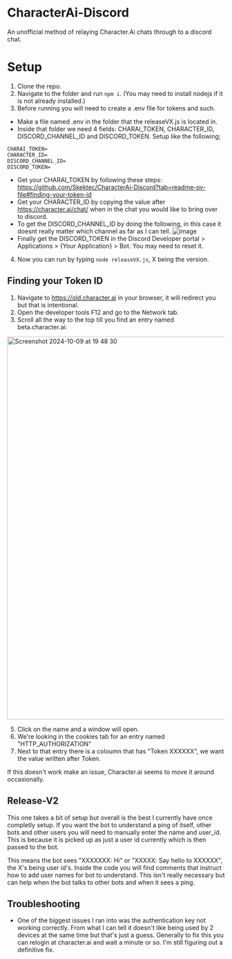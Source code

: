 # CharacterAi-Discord
An unofficial method of relaying Character.Ai chats through to a discord chat. 

# Setup

1. Clone the repo.
2. Navigate to the folder and run ```npm i```. (You may need to install nodejs if it is not already installed.)
3. Before running you will need to create a .env file for tokens and such.
 - Make a file named .env in the folder that the releaseVX.js is located in.
 - Inside that folder we need 4 fields: CHARAI_TOKEN, CHARACTER_ID, DISCORD_CHANNEL_ID and DISCORD_TOKEN. Setup like the following;
```
CHARAI_TOKEN=
CHARACTER_ID=
DISCORD_CHANNEL_ID=
DISCORD_TOKEN=
````
 - Get your CHARAI_TOKEN by following these steps: https://github.com/Skektec/CharacterAi-Discord?tab=readme-ov-file#finding-your-token-id
 - Get your CHARACTER_ID by copying the value after https://character.ai/chat/ when in the chat you would like to bring over to discord.
 - To get the DISCORD_CHANNEL_ID by doing the following, in this case it doesnt really matter which channel as far as I can tell.
![image](https://github.com/user-attachments/assets/5a4eb1fd-f070-4616-a7e2-5e9dba807373)
 - Finally get the DISCORD_TOKEN in the Discord Developer portal > Applications > {Your Application} > Bot. You may need to reset it.
4. Now you can run by typing ``` node releaseVX.js ```, X being the version.


## Finding your Token ID

1. Navigate to https://old.character.ai in your browser, it will redirect you but that is intentional.
2. Open the developer tools F12 and go to the Network tab.
3. Scroll all the way to the top till you find an entry named beta.character.ai:
<img width="887" alt="Screenshot 2024-10-09 at 19 48 30" src="https://github.com/user-attachments/assets/f35389e9-e615-413a-ae1d-c8220d706afc">

5. Click on the name and a window will open.
6. We're looking in the cookies tab for an entry named "HTTP_AUTHORIZATION"
7. Next to that entry there is a coloumn that has "Token XXXXXX", we want the value written after Token.

If this doesn't work make an issue, Character.ai seems to move it around occasionally.

## Release-V2

This one takes a bit of setup but overall is the best I currently have once completly setup. If you want the bot to understand a ping of itself, other bots and other users you will need to manually enter the name and user_id. This is because it is picked up as just a user id currently which is then passed to the bot. 

This means the bot sees "XXXXXXX: Hi" or "XXXXX: Say hello to XXXXXX", the X's being user id's. Inside the code you will find comments that instruct how to add user names for bot to understand. This isn't really necessary but can help when the bot talks to other bots and when it sees a ping.

## Troubleshooting

- One of the biggest issues I ran into was the authentication key not working correctly. From what I can tell it doesn't like being used by 2 devices at the same time but that's just a guess.
  Generally to fix this you can relogin at character.ai and wait a minute or so. I'm still figuring out a definitive fix.
